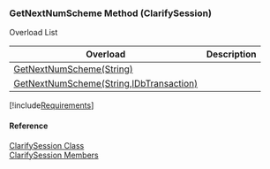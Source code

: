 ﻿### GetNextNumScheme Method (ClarifySession)

Overload List

| Overload | Description |
| --- | --- |
| [GetNextNumScheme(String)](fcSDK~FChoice.Foundation.Clarify.ClarifySession~GetNextNumScheme(String).md) |   |
| [GetNextNumScheme(String,IDbTransaction)](fcSDK~FChoice.Foundation.Clarify.ClarifySession~GetNextNumScheme(String,IDbTransaction).md) |   |

[!include[Requirements](../partials/requirements.md)]



#### Reference

[ClarifySession Class](fcSDK~FChoice.Foundation.Clarify.ClarifySession.md)  
[ClarifySession Members](fcSDK~FChoice.Foundation.Clarify.ClarifySession_members.md)